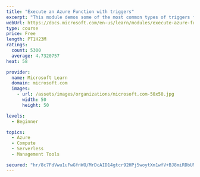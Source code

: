 ```yaml
---
title: "Execute an Azure Function with triggers"
excerpt: "This module demos some of the most common types of triggers for executing Azure Functions and how to configure them to execute your logic."
webUrl: https://docs.microsoft.com/en-us/learn/modules/execute-azure-function-with-triggers/
type: course
price: Free
length: PT1H23M
ratings:
  count: 5300
  average: 4.7320757
heat: 58

provider:
  name: Microsoft Learn
  domain: microsoft.com
  images:
    - url: /assets/images/organizations/microsoft.com-50x50.jpg
      width: 50
      height: 50

levels:
  - Beginner

topics:
  - Azure
  - Compute
  - Serverless
  - Management Tools

secured: "hr/8c7FdVwu1uFwGfnWO/MrDcAID14gtcr92HPj5woytXm1wfV+BJ8miRDbUMNPOyNuMjD2EnADf5O+4TYZhchG+2iqV/Wk9fQhEGI2nXXX9jbj4iRh2Nms8K9O54L/DZJm4DK6Obz3ms6ucytJXIb0wWlkWB/vUlqf92ScCNVDWhMjPXbfK03+CL+uE1sBFWEw+oTbE4Bp8Q9EJ2eztICvP6hj2l4GeaHijDdGVQNXgrByAeAVjepN9+LPzj4gz/fYkYdE6j92VzlP43TWxYBZupMyKtI0oDCOpPSAn93ChsOBELykm0ofh7Z9jaMcRKecGaRcyeV9T8+E5AvDdFUfYr8cldY0IP7SMDlA53DUME3BdhhFPVks2LEzJajdPyzPXLWNMqANVbj/IGH/8f0KK2hgWXgsBxkblPUUAr8Y=;loLiRxOoDH5RSJlnvZaVEg=="
---
```


